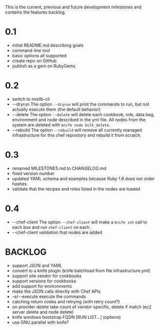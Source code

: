 This is the current, previous and future development milestones and contains the features backlog.

0.1
===
* initial README.md describing goals
* command-line tool
* basic options all supported
* create repo on GitHub
* publish as a gem on RubyGems

0.2
===
* switch to mixlib-cli
* --dryrun The option `--dryrun` will print the commands to run, but not actually execute them (the default behavior)
* --delete The option `--delete` will delete each cookbook, role, data bag, environment and node described in the yml file. All nodes from the system are deleted with `knife node bulk_delete`.
* --rebuild The option `--rebuild` will remove all currently managed infrastructure for this chef repository and rebuild it from scratch.

0.3
===
* renamed MILESTONES.md to CHANGELOG.md
* fixed version number
* updated YAML schema and examples because Ruby 1.8 does not order hashes.
* validate that the recipes and roles listed in the nodes are loaded

0.4
===
* --chef-client The option `--chef-client` will make a `knife ssh` call to each box and run `chef-client` on each.
* --chef-client validation that nodes are added

BACKLOG
=======
* support JSON and YAML
* convert to a knife plugin (knife batchload from file infrastructure.yml)
* support site vendor for cookbooks
* support versions for cookbooks
* add support for environments
* make the JSON calls directly with Chef APIs 
* -e/--execute execute the commands
* catching return codes and retrying (with retry count?)
* on provider delete take count of vendor-specific, delete if match (ec2 server delete and node delete)
* knife windows bootstrap FQDN [RUN LIST...] (options)
* use GNU parallel with knife?
